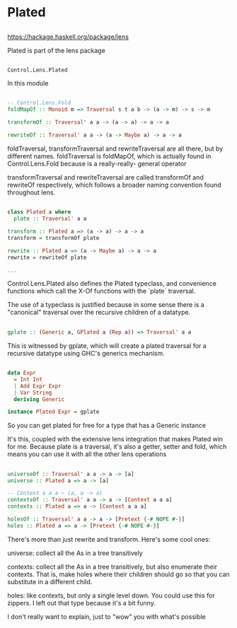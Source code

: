 # Plated

##

https://hackage.haskell.org/package/lens
<div class="notes">
Plated is part of the lens package
</div>

##

`Control.Lens.Plated`
<div class="notes">
In this module
</div>

##

```haskell
-- Control.Lens.Fold
foldMapOf :: Monoid m => Traversal s t a b -> (a -> m) -> s -> m

transformOf :: Traversal' a a -> (a -> a) -> a -> a

rewriteOf :: Traversal' a a -> (a -> Maybe a) -> a -> a
```
<div class="notes">
foldTraversal, transformTraversal and rewriteTraversal are all there, but by different
names. foldTraversal is foldMapOf, which is actually found in Control.Lens.Fold because is
a really-really- general operator

transformTraversal and rewriteTraversal are called transformOf and rewriteOf respectively,
which follows a broader naming convention found throughout lens.
</div>

##

```haskell
class Plated a where
  plate :: Traversal' a a

transform :: Plated a => (a -> a) -> a -> a
transform = transformOf plate

rewrite :: Plated a => (a -> Maybe a) -> a -> a
rewrite = rewriteOf plate

...
```
<div class="notes">
Control.Lens.Plated also defines the Plated typeclass, and convenience functions
which call the X-Of functions with the `plate` traversal.

The use of a typeclass is justified because in some sense there is a "canonical"
traversal over the recursive children of a datatype.
</div>

##

```haskell
gplate :: (Generic a, GPlated a (Rep a)) => Traversal' a a
```
<div class="notes">
This is witnessed by gplate, which will create a plated traversal for a recursive
datatype using GHC's generics mechanism.
</div>

##

```haskell
data Expr
  = Int Int
  | Add Expr Expr
  | Var String
  deriving Generic

instance Plated Expr = gplate
```
<div class="notes">
So you can get plated for free for a type that has a Generic instance

It's this, coupled with the extensive lens integration that makes Plated win for me.
Because plate is a traversal, it's also a getter, setter and fold, which means you can
use it with all the other lens operations
</div>

##

```haskell
universeOf :: Traversal' a a -> a -> [a]
universe :: Plated a => a -> [a]

-- Context a a a ~ (a, a -> a)
contextsOf :: Traversal' a a -> a -> [Context a a a]
contexts :: Plated a => a -> [Context a a a]

holesOf :: Traversal' a a -> a -> [Pretext {-# NOPE #-}]
holes :: Plated a => a -> [Pretext {-# NOPE #-}]
```
<div class="notes">
There's more than just rewrite and transform. Here's some cool ones:

universe: collect all the As in a tree transitively

contexts: collect all the As in a tree transitively, but also enumerate
their contexts. That is, make holes where their children should go so that
you can substitute in a different child.

holes: like contexts, but only a single level down. You could use this for
zippers. I left out that type because it's a bit funny.

I don't really want to explain, just to "wow" you with what's possible
</div>

